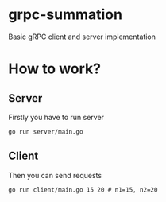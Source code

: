 # grpc-summation
Basic gRPC client and server implementation

# How to work?

## Server

Firstly you have to run server

    go run server/main.go

## Client

Then you can send requests

    go run client/main.go 15 20 # n1=15, n2=20
